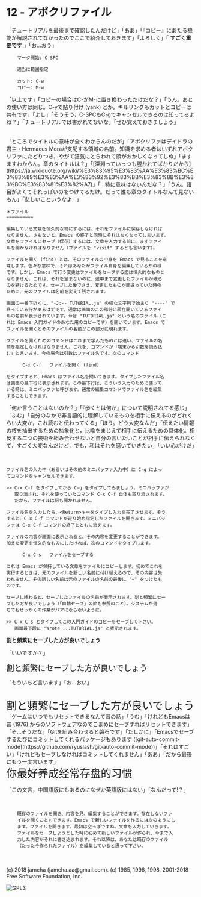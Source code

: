 

# 12 - アポクリファイル

「チュートリアルを最後まで確認したんだけど」「ああ」「『コピー』にあたる機能が解説されてなかったのでここで紹介しておきます」「よろしく」「 **すごく重要です** 」「お…おう」  

        マーク開始: C-SPC
    
        適当に範囲指定
    
        カット: C-w
        コピー: M-w

「以上です」「コピーの場合はC-がM-に置き換わっただけだな？」「うん。あとの使い方は同じ。C-yで貼り付け (yank) とか，キルリングもカットとコピーは共有です」「よし」「そうそう，C-SPCもC-gでキャンセルできるのは知ってるよね？」「チュートリアルでは書かれてないな」「ぜひ覚えておきましょう」  

<br>  
「ところでタイトルの意味が全くわからんのだが」「アポクリファはデイドラの君主・Hermaeus Moraが支配する領域の名前。知識を求める者はいずれアポクリファにたどりつき，やがて狂気にとらわれて頭がおかしくなってしぬ」「ますますわからん。章のタイトルは？」「[深淵っていっつも覗かれてばかりだから](https://ja.wikiquote.org/wiki/%E3%83%95%E3%83%AA%E3%83%BC%E3%83%89%E3%83%AA%E3%83%92%E3%83%BB%E3%83%8B%E3%83%BC%E3%83%81%E3%82%A7)」「…特に意味はないんだな？」「うん。語呂がよくてそれっぽいのをつけてるだけ。だって誰も章のタイトルなんて見ないもん」「悲しいこというなよ…」  

<br>  

    ＊ファイル
    ==========
    
    編集している文章を恒久的な物にするには、それをファイルに保存しなければ
    なりません。さもないと、Emacs の終了と同時にそれはなくなってしまいます。
    文章をファイルにセーブ（保存）するには、文章を入力する前に、まずファイ
    ルを開かなければなりません（ファイルを "visit" するとも言います）。
    
    ファイルを開く (find) とは、そのファイルの中身を Emacs で見ることを意
    味します。色々な意味で、それはあなたがファイル自身を編集しているかの様
    です。しかし、Emacs で行う変更はファイルをセーブする迄は恒久的なものと
    なりません。これは、それを望まないのに、途中まで変更したファイルが残る
    のを避けるためです。セーブした後でさえ、変更したものが間違っていた時の
    ために、元のファイルは名前を変えて残されます。
    
    画面の一番下近くに、"-J:-- TUTORIAL.ja" の様な文字列で始まり "----" で
    終っている行があるはずです。通常は画面のこの部分に現在開いているファイ
    ルの名前が表示されています。今は "TUTORIAL.ja" という名のファイル（こ
    れは Emacs 入門ガイドのあなた用のコピーです）を開いています。Emacs で
    ファイルを開くとそのファイルの名前がこの部分に現れます。
    
    ファイルを開くためのコマンドはこれまで学んだものとは違い、ファイルの名
    前を指定しなければなりません。これを、コマンドが「端末から引数を読み込
    む」と言います。今の場合は引数はファイル名です。次のコマンド
    
          C-x C-f   ファイルを開く (find)
    
    をタイプすると、Emacs はファイル名を聞いてきます。タイプしたファイル名
    は画面の最下行に表示されます。この最下行は、こういう入力のために使って
    いる時は、ミニバッファと呼びます。通常の編集コマンドでファイル名を編集
    することもできます。

「何か言うことはないのか？」「『歩くとは何か』について説明されてる感じ」「ふむ」「自分のなかで非言語的に理解しているものを相手に伝えるのがどれくらい大変か，これ読むと伝わってくる」「ほう。どう大変なんだ」「伝えたい情報の核を抽出するための抽象化と，比喩をまじえて相手に伝えるための具体化。相反する二つの技術を組み合わせないと自分の言いたいことが相手に伝えられなくて，すごく大変なんだけど，でも，私はそれを磨いていきたい」「いい心がけだ」  

<br>  

    ファイル名の入力中（あるいはその他のミニバッファ入力中）に C-g によっ
    てコマンドをキャンセルできます。
    
    >> C-x C-f をタイプしてから C-g をタイプしてみましょう。ミニバッファが
       取り消され、それを使っていたコマンド C-x C-f 自体も取り消されます。
       だから、ファイルは何も開かれません。
    
    ファイル名を入力したら、<Return>キーをタイプし入力を完了させます。そう
    すると、C-x C-f コマンドが走り始め指定したファイルを開きます。ミニバッ
    ファは C-x C-f コマンドの終了とともに消えます。
    
    ファイルの内容が画面に表示されると、その内容を変更することができます。
    加えた変更を恒久的なものにしたければ、次のコマンドをタイプします。
    
          C-x C-s   ファイルをセーブする
    
    これは Emacs が保持している文章をファイルにコピーします。初めてこれを
    実行するときは、元のファイルを新しい名前に付け替えるので、その内容は失
    われません。その新しい名前は元のファイルの名前の最後に "~" をつけたも
    のです。
    
    セーブし終わると、セーブしたファイルの名前が表示されます。割と頻繁にセー
    ブした方が良いでしょう（「自動セーブ」の節も参照のこと）。システムが落
    ちてもせっかくの作業がパアにならないように。
    
    >> C-x C-s とタイプしてこの入門ガイドのコピーをセーブして下さい。
       画面最下段に "Wrote ...TUTORIAL.ja" と表示されます。

**割と頻繁にセーブした方が良いでしょう**  

「いいですか？」  

<span style="font-size: 150%;">割と頻繁にセーブした方が良いでしょう</span>  

「もういちど言います」「お…おい」  

<br>  
<span style="font-size: 200%;">割と頻繁にセーブした方が良いでしょう</span>  

<br>  
「ゲームはいつでもリセットできるなんて昔の話」「うむ」「けれどもEmacsは昔 (1976) からのソフトウェアなのでこまめにセーブすればリセットできます」「そ…そうだな」「Gitを組み合わせると磐石です」「たしかに」「Emacsでセーブするたびにコミットしてくれるパッケージもあります ([git-auto-commit-mode](https://github.com/ryuslash/git-auto-commit-mode))」「それはすごい」「けれどもセーブしなければコミットしてくれません」「ああ」「だから最後にもう一度言います」  

<br>  
<span style="font-size: 200%;">你最好养成经常存盘的习惯</span>  

「この文言，中国語版にもあるのになぜか英語版にはない」「なんだって!？」  

<br>  

        既存のファイルを開き、内容を見、編集することができます。存在しないファ
        イルを開くこともできます。Emacs で新しいファイルを作るには次のようにし
        ます。ファイルを開きます。最初は空っぽですね。文章を入力していきます。
        ファイルをセーブしようとした時に初めて新しいファイルが作られ、今まで入
        力した内容がそれに書き込まれます。それ以降は、あなたは既存のファイル
        （たった今作られたファイル）を編集していると思って下さい。

<br>  
<br>  
(c) 2018 jamcha (jamcha.aa@gmail.com). (c) 1985, 1996, 1998, 2001-2018 Free Software Foundation, Inc.  

![GPL3](https://www.gnu.org/graphics/gplv3-88x31.png)  

